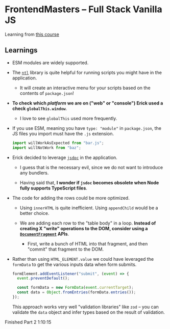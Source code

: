 # FrontendMasters – Full Stack Vanilla JS

Learning from [this course](https://frontendmasters.com/workshops/fullstack-vanilla-js/)

## Learnings

- ESM modules are widely supported.

- The [`ntl`](https://www.npmjs.com/package/ntl) library is quite helpful for running scripts you might have in the application.

  - It will create an interactive menu for your scripts based on the contents of `package.json`!

- **To check which _platform_ we are on ("web" or "console") Erick used a check `globalThis.window`**.

  - I love to see `globalThis` used more frequently.

- If you use ESM, meaning you have `type: "module"` in `package.json`, the JS files you import must have the `.js` extension.

  ```js
  import willWorkAsExpected from "bar.js";
  import willNotWork from "baz";
  ```

- Erick decided to leverage [`jsdoc`](https://jsdoc.app/) in the application.

  - I guess that is the necessary evil, since we do not want to introduce any bundlers.

  - Having said that, **I wonder if `jsdoc` becomes obsolete when Node fully supports TypeScript files**.

- The code for adding the rows could be more optimized.

  - Using `innerHTML` is quite inefficient. Using `appendChild` would be a better choice.

  - We are adding each row to the "table body" in a loop. **Instead of creating X "write" operations to the DOM, consider using a [`DocumentFragment`](https://developer.mozilla.org/en-US/docs/Web/API/DocumentFragment) APIs**.

    - First, write a bunch of HTML into that fragment, and then "commit" that fragment to the DOM.

- Rather than using `HTML_ELEMENT.value` we could have leveraged the `formData` to get the various inputs data when form submits.

  ```js
  formElement.addEventListener("submit", (event) => {
    event.preventDefault();

    const formData = new FormData(event.currentTarget);
    const data = Object.fromEntries(formData.entries());
  });
  ```

  This approach works very well "validation libraries" like `zod` – you can validate the `data` object and infer types based on the result of validation.

Finished Part 2 1:10:15
